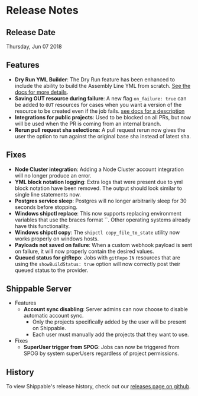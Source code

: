 #  Release Notes

## Release Date
Thursday, Jun 07 2018

## Features
  - **Dry Run YML Builder**: The Dry Run feature has been enhanced to include the ability to build the Assembly Line YML from scratch. [See the docs for more details](http://docs.shippable.com/validate/single-pane-of-glass-spog/#testing-your-pipeline-config).
  - **Saving OUT resource during failure**: A new flag `on_failure: true` can be added to `OUT` resources for cases when you want a version of the resource to be created even if the job fails. [see docs for a description](http://docs.shippable.com/platform/workflow/config/#jobs)
  - **Integrations for public projects**: Used to be blocked on all PRs, but now will be used when the PR is coming from an internal branch.
  - **Rerun pull request sha selections**: A pull request rerun now gives the user the option to run against the original base sha instead of latest sha.

## Fixes
  - **Node Cluster integration**: Adding a Node Cluster account integration will no longer produce an error.
  - **YML block notation logging**: Extra logs that were present due to yml block notation have been removed.  The output should look similar to single line statements now.
  - **Postgres service sleep**: Postgres will no longer arbitrarily sleep for 30 seconds before stopping.
  - **Windows shipctl replace**: This now supports replacing environment variables that use the braces format ``. Other operating systems already have this functionality.
  - **Windows shipctl copy**: The `shipctl copy_file_to_state` utility now works properly on windows hosts.
  - **Payloads not saved on failure**: When a custom webhook payload is sent on failure, it will now properly contain the desired values.
  - **Queued status for gitRepo**: Jobs with `gitRepo` `IN` resources that are using the `showBuildStatus: true` option will now correctly post their queued status to the provider.

## Shippable Server

  - Features
      - **Account sync disabling**: Server admins can now choose to disable automatic account sync.
        - Only the projects specifically added by the user will be present on Shippable.
        - Each user must manually add the projects that they want to use.
  - Fixes
      - **SuperUser trigger from SPOG**: Jobs can now be triggered from SPOG by system superUsers regardless of project permissions.

## History

To view Shippable's release history, check out our [releases page on github](https://github.com/Shippable/admiral/releases).
